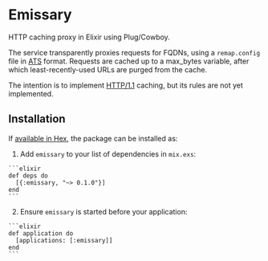 # Emissary

HTTP caching proxy in Elixir using Plug/Cowboy.

The service transparently proxies requests for FQDNs, using a `remap.config` file in [ATS](https://docs.trafficserver.apache.org/en/latest/admin-guide/files/remap.config.en.html) format. Requests are cached up to a max_bytes variable, after which least-recently-used URLs are purged from the cache.

The intention is to implement [HTTP/1.1](https://tools.ietf.org/html/rfc7234) caching, but its rules are not yet implemented.

## Installation

If [available in Hex](https://hex.pm/docs/publish), the package can be installed as:

  1. Add `emissary` to your list of dependencies in `mix.exs`:

    ```elixir
    def deps do
      [{:emissary, "~> 0.1.0"}]
    end
    ```

  2. Ensure `emissary` is started before your application:

    ```elixir
    def application do
      [applications: [:emissary]]
    end
    ```


